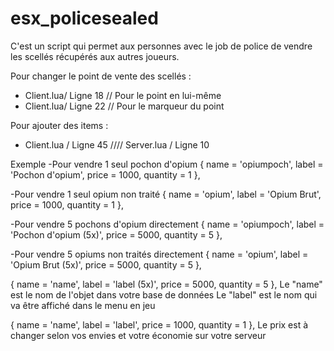 # esx_policesealed
C'est un script qui permet aux personnes avec le job de police de vendre les scellés récupérés aux autres joueurs.

Pour changer le point de vente des scellés :
- Client.lua/ Ligne 18 // Pour le point en lui-même
- Client.lua/ Ligne 22 // Pour le marqueur du point

Pour ajouter des items :

- Client.lua / Ligne 45 //// Server.lua / Ligne 10

Exemple
-Pour vendre 1 seul pochon d'opium
{ name = 'opiumpoch', label = 'Pochon d\'opium', price = 1000, quantity = 1 },

-Pour vendre 1 seul opium non traité
{ name = 'opium', label = 'Opium Brut', price = 1000, quantity = 1 },

-Pour vendre 5 pochons d'opium directement
{ name = 'opiumpoch', label = 'Pochon d\'opium (5x)', price = 5000, quantity = 5 }, 

 -Pour vendre 5 opiums non traités directement
{ name = 'opium', label = 'Opium Brut (5x)', price = 5000, quantity = 5 },


{ name = 'name', label = 'label (5x)', price = 5000, quantity = 5 },
Le "name" est le nom de l'objet dans votre base de données
Le "label" est le nom qui va être affiché dans le menu en jeu

{ name = 'name', label = 'label', price = 1000, quantity = 1 },
Le prix est à changer selon vos envies et votre économie sur votre serveur
